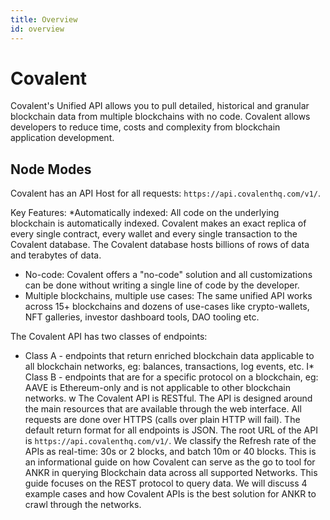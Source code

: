 ```yaml
---
title: Overview
id: overview
---
```


# Covalent
Covalent's Unified API allows you to pull detailed, historical and granular blockchain data from multiple blockchains with no code. 
Covalent allows developers to reduce time, costs and complexity from blockchain application development.

## Node Modes
Covalent has an API Host for all requests: `https://api.covalenthq.com/v1/`.

Key Features:
*Automatically indexed: All code on the underlying blockchain is automatically indexed. Covalent makes an exact replica of every single contract, every wallet and every single transaction to the Covalent database. The Covalent database hosts billions of rows of data and terabytes of data.
* No-code: Covalent offers a "no-code" solution and all customizations can be done without writing a single line of code by the developer.
* Multiple blockchains, multiple use cases: The same unified API works across 15+ blockchains and dozens of use-cases like crypto-wallets, NFT galleries, investor dashboard tools, DAO tooling etc.

The Covalent API has two classes of endpoints:
* Class A - endpoints that return enriched blockchain data applicable to all blockchain networks, eg: balances, transactions, log events, etc.
I* Class B - endpoints that are for a specific protocol on a blockchain, eg: AAVE is Ethereum-only and is not applicable to other blockchain networks.
w
The Covalent API is RESTful. 
The API is designed around the main resources that are available through the web interface. 
All requests are done over HTTPS (calls over plain HTTP will fail). 
The default return format for all endpoints is JSON. 
The root URL of the API is `https://api.covalenthq.com/v1/`.
We classify the Refresh rate of the APIs as real-time: 30s or 2 blocks, and batch 10m or 40 blocks.
This is an informational guide on how Covalent can serve as the go to tool for ANKR in querying Blockchain data across all supported Networks. 
This guide focuses on the REST protocol to query data. 
We will discuss 4 example cases and how Covalent APIs is the best solution for ANKR to crawl through the networks.
